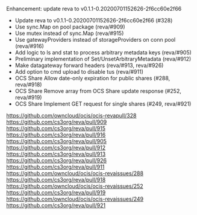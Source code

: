 Enhancement: update reva to v0.1.1-0.20200701152626-2f6cc60e2f66

-   Update reva to v0.1.1-0.20200701152626-2f6cc60e2f66 (#328)
-   Use sync.Map on pool package (reva/#909)
-   Use mutex instead of sync.Map (reva/#915)
-   Use gatewayProviders instead of storageProviders on conn pool (reva/#916)
-   Add logic to ls and stat to process arbitrary metadata keys (reva/#905)
-   Preliminary implementation of Set/UnsetArbitraryMetadata (reva/#912)
-   Make datagateway forward headers (reva/#913, reva/#926)
-   Add option to cmd upload to disable tus (reva/#911)
-   OCS Share Allow date-only expiration for public shares (#288, reva/#918)
-   OCS Share Remove array from OCS Share update response (#252, reva/#919)
-   OCS Share Implement GET request for single shares  (#249, reva/#921)

<https://github.com/owncloud/ocis/ocis-revapull/328>
<https://github.com/cs3org/reva/pull/909>
<https://github.com/cs3org/reva/pull/915>
<https://github.com/cs3org/reva/pull/916>
<https://github.com/cs3org/reva/pull/905>
<https://github.com/cs3org/reva/pull/912>
<https://github.com/cs3org/reva/pull/913>
<https://github.com/cs3org/reva/pull/926>
<https://github.com/cs3org/reva/pull/911>
<https://github.com/owncloud/ocis/ocis-revaissues/288>
<https://github.com/cs3org/reva/pull/918>
<https://github.com/owncloud/ocis/ocis-revaissues/252>
<https://github.com/cs3org/reva/pull/919>
<https://github.com/owncloud/ocis/ocis-revaissues/249>
<https://github.com/cs3org/reva/pull/921>
